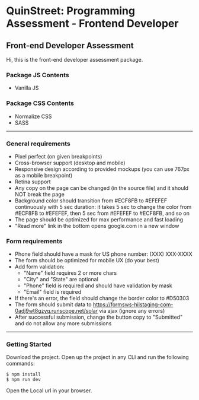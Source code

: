 # QuinStreet: Programming Assessment - Frontend Developer

## Front-end Developer Assessment

Hi, this is the front-end developer assessment package.

### Package JS Contents

- Vanilla JS

### Package CSS Contents

- Normalize CSS
- SASS


----

### General requirements

- Pixel perfect (on given breakpoints)
- Cross-browser support (desktop and mobile)
- Responsive design according to provided mockups (you can use 767px as a mobile breakpoint)
- Retina support
- Any copy on the page can be changed (in the source file) and it should NOT break the page
- Background color should transition from #ECF8FB to #EFEFEF continuously with 5 sec duration: it takes 5 sec to change the color from #ECF8FB to #EFEFEF, then 5 sec from #EFEFEF to #ECF8FB, and so on
- The page should be optimized for max performance and fast loading
- "Read more" link in the bottom opens google.com in a new window

### Form requirements

- Phone field should have a mask for US phone number: (XXX) XXX-XXXX
- The form should be optimized for mobile UX (do your best)
- Add form validation:
    - "Name" field requires 2 or more chars
    - "City" and "State" are optional
    - "Phone" field is required and should have validation by mask
    - "Email" field is required
- If there's an error, the field should change the border color to #D50303
- The form should submit data to https://formsws-hilstaging-com-0adj9wt8gzyq.runscope.net/solar via ajax (ignore any errors)
- After successful submission, change the button copy to "Submitted" and do not allow any more submissions

---

### Getting Started

Download the project. Open up the project in any CLI and run the following commands:

```
$ npm install
$ npm run dev
```

Open the Local url in your browser.